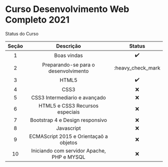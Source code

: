 # Curso Desenvolvimento Web Completo 2021

Status do Curso

| Seção      | Descrição | Status     |
| :----:     |    :----:   |     :----:    |
| 1      | Boas vindas      | :heavy_check_mark:   |
| 2   | Preparando-se para o desenvolvimento       | :heavy_check_mark  |
| 3      | HTML5      | :heavy_check_mark:   |
| 4   | CSS3       | :x:   |
| 5      | CSS3 Intermediario e avançado      |  :x:    |
| 6   | HTML5 e CSS3 Recursos especiais      | :x:   |
| 7      | Bootstrap 4 e Design responsivo     |  :x:    |
| 8   | Javascript      | :x:   |
| 9      | ECMAScript 2015 e Orientaçaõ a objetos      |  :x:   |
| 10   | Iniciando com servidor Apache, PHP e MYSQL      | :x:   |
